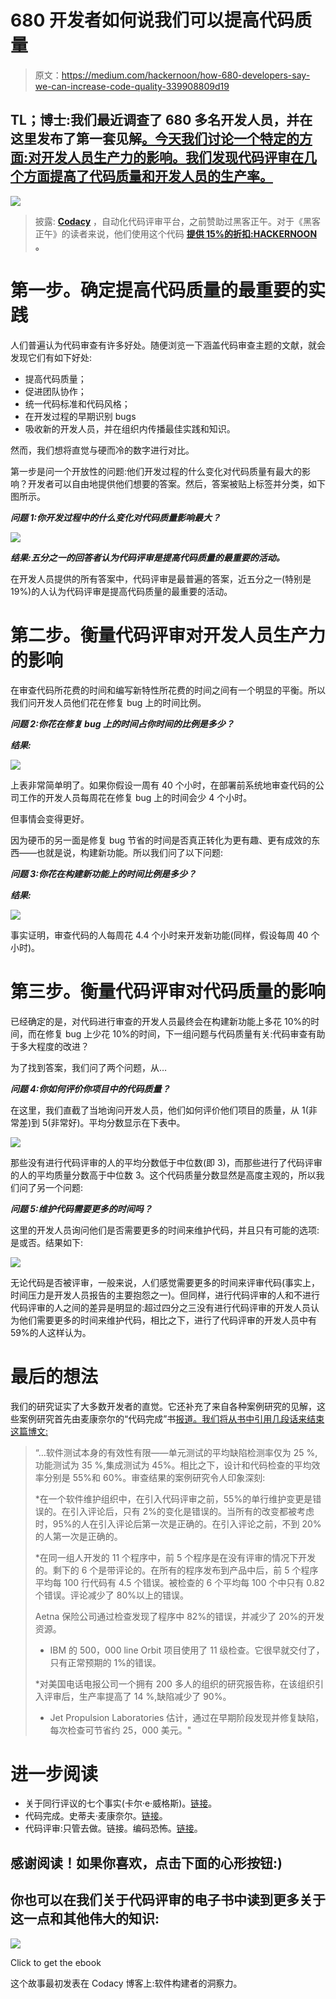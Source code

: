 # 680 开发者如何说我们可以提高代码质量

> 原文：<https://medium.com/hackernoon/how-680-developers-say-we-can-increase-code-quality-339908809d19>

## **TL；博士**:我们最近调查了 680 多名开发人员，并在这里发布了第一套见解[。今天我们讨论一个特定的方面:对开发人员生产力的影响。我们发现代码评审在几个方面提高了代码质量和开发人员的生产率。](https://goo.gl/qLuLud)

![](img/53a92295869009e356728285d2ecbc9a.png)

> 披露: [**Codacy**](https://goo.gl/SvwMy7) ，自动化代码评审平台，之前赞助过黑客正午。对于《黑客正午》的读者来说，他们使用这个代码 [**提供 15%的折扣:HACKERNOON**](https://goo.gl/SvwMy7) **。**

# 第一步。确定提高代码质量的最重要的实践

人们普遍认为代码审查有许多好处。随便浏览一下涵盖代码审查主题的文献，就会发现它们有如下好处:

*   提高代码质量；
*   促进团队协作；
*   统一代码标准和代码风格；
*   在开发过程的早期识别 bugs
*   吸收新的开发人员，并在组织内传播最佳实践和知识。

然而，我们想将直觉与硬而冷的数字进行对比。

第一步是问一个开放性的问题:他们开发过程的什么变化对代码质量有最大的影响？开发者可以自由地提供他们想要的答案。然后，答案被贴上标签并分类，如下图所示。

***问题 1:你开发过程中的什么变化对代码质量影响最大？***

![](img/bde67a83727f861fdce7eb52182bef25.png)

***结果:五分之一的回答者认为代码评审是提高代码质量的最重要的活动。***

在开发人员提供的所有答案中，代码评审是最普遍的答案，近五分之一(特别是 19%)的人认为代码评审是提高代码质量的最重要的活动。

# 第二步。衡量代码评审对开发人员生产力的影响

在审查代码所花费的时间和编写新特性所花费的时间之间有一个明显的平衡。所以我们问开发人员他们花在修复 bug 上的时间比例。

***问题 2:你花在修复 bug 上的时间占你时间的比例是多少？***

***结果:***

![](img/b7571b9e53cb114d040a3ef6b1617302.png)

上表非常简单明了。如果你假设一周有 40 个小时，在部署前系统地审查代码的公司工作的开发人员每周花在修复 bug 上的时间会少 4 个小时。

但事情会变得更好。

因为硬币的另一面是修复 bug 节省的时间是否真正转化为更有趣、更有成效的东西——也就是说，构建新功能。所以我们问了以下问题:

***问题 3:你花在构建新功能上的时间比例是多少？***

***结果:***

![](img/7c2e10c57e57fd1b00e51ab0541e5a52.png)

事实证明，审查代码的人每周花 4.4 个小时来开发新功能(同样，假设每周 40 个小时)。

# 第三步。衡量代码评审对代码质量的影响

已经确定的是，对代码进行审查的开发人员最终会在构建新功能上多花 10%的时间，而在修复 bug 上少花 10%的时间，下一组问题与代码质量有关:代码审查有助于多大程度的改进？

为了找到答案，我们问了两个问题，从…

***问题 4:你如何评价你项目中的代码质量？***

在这里，我们直截了当地询问开发人员，他们如何评价他们项目的质量，从 1(非常差)到 5(非常好)。平均分数显示在下表中。

![](img/bdb1155f8022d74d45e1df3b4c577fe0.png)

那些没有进行代码评审的人的平均分数低于中位数(即 3)，而那些进行了代码评审的人的平均质量分数高于中位数 3。这个代码质量分数显然是高度主观的，所以我们问了另一个问题:

***问题 5:维护代码需要更多的时间吗？***

这里的开发人员询问他们是否需要更多的时间来维护代码，并且只有可能的选项:是或否。结果如下:

![](img/a67b4f00f9965704b08366ff003b8a10.png)

无论代码是否被评审，一般来说，人们感觉需要更多的时间来评审代码(事实上，时间压力是开发人员报告的主要抱怨之一)。但同样，进行代码评审的人和不进行代码评审的人之间的差异是明显的:超过四分之三没有进行代码评审的开发人员认为他们需要更多的时间来维护代码，相比之下，进行了代码评审的开发人员中有 59%的人这样认为。

# 最后的想法

我们的研究证实了大多数开发者的直觉。它还补充了来自各种案例研究的见解，这些案例研究首先由麦康奈尔的“代码完成”书[报道。我们将从书中引用几段话来结束这篇博文:](https://hackernoon.com/tagged/book)

> “…软件测试本身的有效性有限——单元测试的平均缺陷检测率仅为 25 %,功能测试为 35 %,集成测试为 45%。相比之下，设计和代码检查的平均效率分别是 55%和 60%。审查结果的案例研究令人印象深刻:
> 
> *在一个软件维护组织中，在引入代码评审之前，55%的单行维护变更是错误的。在引入评论后，只有 2%的变化是错误的。当所有的改变都被考虑时，95%的人在引入评论后第一次是正确的。在引入评论之前，不到 20%的人第一次是正确的。
> 
> *在同一组人开发的 11 个程序中，前 5 个程序是在没有评审的情况下开发的。剩下的 6 个是带评论的。在所有的程序发布到产品中后，前 5 个程序平均每 100 行代码有 4.5 个错误。被检查的 6 个平均每 100 个中只有 0.82 个错误。评论减少了 80%以上的错误。
> 
> Aetna 保险公司通过检查发现了程序中 82%的错误，并减少了 20%的开发资源。
> 
> * IBM 的 500，000 line Orbit 项目使用了 11 级检查。它很早就交付了，只有正常预期的 1%的错误。
> 
> *对美国电话电报公司一个拥有 200 多人的组织的研究报告称，在该组织引入评审后，生产率提高了 14 %,缺陷减少了 90%。
> 
> * Jet Propulsion Laboratories 估计，通过在早期阶段发现并修复缺陷，每次检查可节省约 25，000 美元。"

# 进一步阅读

*   关于同行评议的七个事实(卡尔·e·威格斯)。[链接](http://www.processimpact.com/articles/seven_truths.html)。
*   代码完成。史蒂夫·麦康奈尔。[链接](https://www.amazon.co.uk/Code-Complete-Practical-Handbook-Construction/dp/0735619670)。
*   代码评审:只管去做。链接。编码恐怖。[链接](https://blog.codinghorror.com/code-reviews-just-do-it/)。

## 感谢阅读！如果你喜欢，点击下面的心形按钮:)

## 你也可以在我们关于代码评审的电子书中读到更多关于这一点和其他伟大的知识:

[![](img/55615533ee113ba03f18a3259b62be2b.png)](https://www.codacy.com/ebook)

Click to get the ebook

这个故事最初发表在 Codacy 博客上:软件构建者的洞察力。